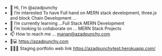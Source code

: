 - 👋 Hi, I’m @azadpunchy
- 👀 I’m interested To have Full hand on MERN stack development, three.js and block Chain Development ... 
- 🌱 I’m currently learning ...Full Stack MERN Development
- 💞️ I’m looking to collaborate on ... MERN Stack Projects
- 📫 How to reach me ... manan@azadpunchy.com
- 🔗💻 https://azadpunchy.com
- 👩🏻‍💻 Staging portfolio web link https://azadpunchytest.herokuapp.com/

<!---
azadpunchy/azadpunchy is a ✨ special ✨ repository because its `README.md` (this file) appears on your GitHub profile.
You can click the Preview link to take a look at your changes.
--->
